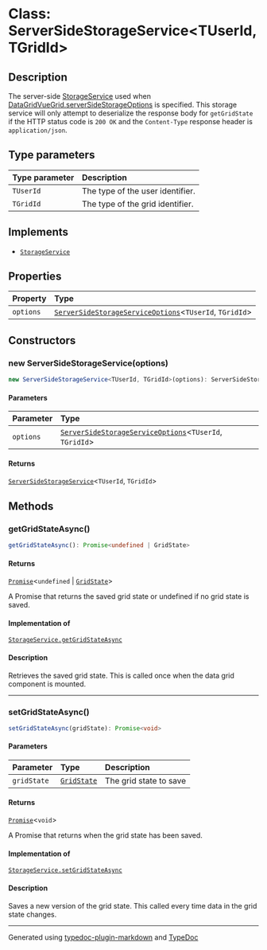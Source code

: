 # Class: ServerSideStorageService\<TUserId, TGridId\>

## Description

The server-side [StorageService](../interfaces/StorageService.md) used when [DataGridVueGrid.serverSideStorageOptions](../DataGridVueGrid/README.md) is specified.
This storage service will only attempt to deserialize the response body for `getGridState`
if the HTTP status code is `200 OK` and the `Content-Type` response header is `application/json`.

## Type parameters

| Type parameter | Description |
| :------ | :------ |
| `TUserId` | The type of the user identifier. |
| `TGridId` | The type of the grid identifier. |

## Implements

- [`StorageService`](../interfaces/StorageService.md)

## Properties

| Property | Type |
| :------ | :------ |
| `options` | [`ServerSideStorageServiceOptions`](../interfaces/ServerSideStorageServiceOptions.md)\<`TUserId`, `TGridId`\> |

## Constructors

### new ServerSideStorageService(options)

```ts
new ServerSideStorageService<TUserId, TGridId>(options): ServerSideStorageService<TUserId, TGridId>
```

#### Parameters

| Parameter | Type |
| :------ | :------ |
| `options` | [`ServerSideStorageServiceOptions`](../interfaces/ServerSideStorageServiceOptions.md)\<`TUserId`, `TGridId`\> |

#### Returns

[`ServerSideStorageService`](ServerSideStorageService.md)\<`TUserId`, `TGridId`\>

## Methods

### getGridStateAsync()

```ts
getGridStateAsync(): Promise<undefined | GridState>
```

#### Returns

[`Promise`]( https://developer.mozilla.org/docs/Web/JavaScript/Reference/Global_Objects/Promise )\<`undefined` \| [`GridState`](../interfaces/GridState.md)\>

A Promise that returns the saved grid state or undefined if no grid state is saved.

#### Implementation of

[`StorageService.getGridStateAsync`](../interfaces/StorageService.md#getgridstateasync)

#### Description

Retrieves the saved grid state. This is called once when the data grid component is mounted.

***

### setGridStateAsync()

```ts
setGridStateAsync(gridState): Promise<void>
```

#### Parameters

| Parameter | Type | Description |
| :------ | :------ | :------ |
| `gridState` | [`GridState`](../interfaces/GridState.md) | The grid state to save |

#### Returns

[`Promise`]( https://developer.mozilla.org/docs/Web/JavaScript/Reference/Global_Objects/Promise )\<`void`\>

A Promise that returns when the grid state has been saved.

#### Implementation of

[`StorageService.setGridStateAsync`](../interfaces/StorageService.md#setgridstateasync)

#### Description

Saves a new version of the grid state. This called every time data in the grid state changes.

***

Generated using [typedoc-plugin-markdown](https://www.npmjs.com/package/typedoc-plugin-markdown) and [TypeDoc](https://typedoc.org/)
